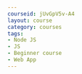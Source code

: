 ```yaml
---
courseid: jUvGpV5v-A4
layout: course
category: courses
tags:
- Node JS 
- JS
- Beginner course
- Web App
---
```


